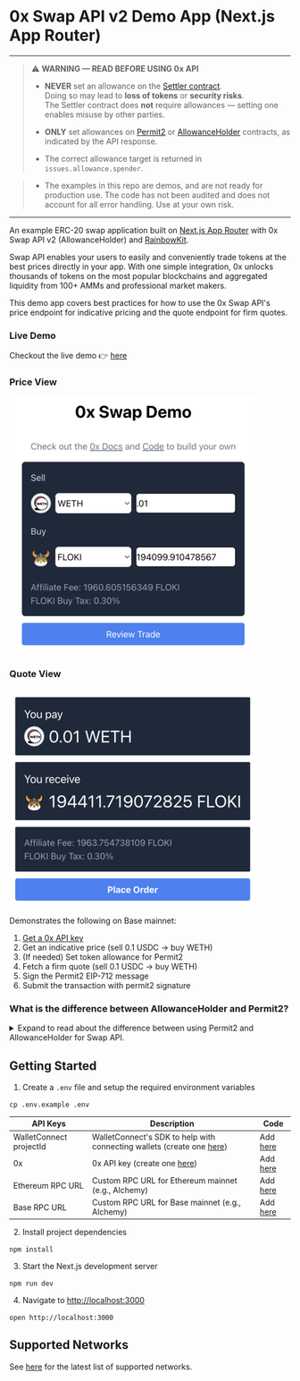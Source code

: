 # 0x Swap API v2 Demo App (Next.js App Router)

---

> ⚠️ **WARNING — READ BEFORE USING 0x API**
>
> - **NEVER** set an allowance on the [Settler contract](https://0x.org/docs/introduction/0x-cheat-sheet#0x-settler-contracts).  
>   Doing so may lead to **loss of tokens** or **security risks**.  
>   The Settler contract does **not** require allowances — setting one enables misuse by other parties.
>
> - **ONLY** set allowances on [Permit2](https://0x.org/docs/introduction/0x-cheat-sheet#permit2-contract) or [AllowanceHolder](https://0x.org/docs/introduction/0x-cheat-sheet#allowanceholder-contract) contracts, as indicated by the API response.
>
> - The correct allowance target is returned in `issues.allowance.spender`.

> - The examples in this repo are demos, and are not ready for production use. The code has not been audited and does not account for all error handling. Use at your own risk.

---

An example ERC-20 swap application built on [Next.js App Router](https://nextjs.org/docs) with 0x Swap API v2 (AllowanceHolder) and [RainbowKit](https://www.rainbowkit.com/).

Swap API enables your users to easily and conveniently trade tokens at the best prices directly in your app. With one simple integration, 0x unlocks thousands of tokens on the most popular blockchains and aggregated liquidity from 100+ AMMs and professional market makers.

This demo app covers best practices for how to use the 0x Swap API's price endpoint for indicative pricing and the quote endpoint for firm quotes.

### Live Demo

Checkout the live demo 👉 [here](https://0x-swap-v2-demo-app.vercel.app/)

### Price View

![priceView](src/images/priceView.png)

### Quote View

![quoteView](src/images/quoteView.png)

Demonstrates the following on Base mainnet:

1. [Get a 0x API key](https://0x.org/docs/introduction/getting-started)
2. Get an indicative price (sell 0.1 USDC → buy WETH)
3. (If needed) Set token allowance for Permit2
4. Fetch a firm quote (sell 0.1 USDC → buy WETH)
5. Sign the Permit2 EIP-712 message
6. Submit the transaction with permit2 signature

### What is the difference between AllowanceHolder and Permit2?

<details>
<summary>Expand to read about the difference between using Permit2 and AllowanceHolder for Swap API.</summary>

The 0x Swap API supports two allowance methods: [AllowanceHolder (recommended)](https://0x.org/docs/developer-resources/core-concepts/contracts#allowanceholder-contract) and [Permit2 (advanced use only)](https://0x.org/docs/developer-resources/core-concepts/contracts#permit2-contract).

The main differences come down to **UX, gas costs, integration complexity, and integration type**.

**When to Use AllowanceHolder (Recommended)**

AllowanceHolder is the default and recommended choice for most integrators. It provides:

-   ✅ **Gas efficiency:** Lower approval and execution costs than Permit2.
-   ✅ **Safer defaults:** Reduces the chance of errors during integration.
-   ✅ **Simple UX:** Works with standard approval flows without requiring double signatures, unlike Permit2.
-   ✅ **Equal Safety:** Security guarantees are equivalent to Permit2.

AllowanceHolder is especially well-suited for:

-   Projects integrating the Swap API into smart contracts that don’t support [EIP-1271](https://eips.ethereum.org/EIPS/eip-1271).
-   Teams aggregating multiple liquidity sources and aiming for a consistent user experience across wallets.
-   Developers upgrading from Swap v1 — AllowanceHolder closely resembles the v1 integration flow.

Endpoints & Resources

-   [/swap/allowance-holder/price](https://0x.org/docs/api#tag/Swap/operation/swap::allowanceHolder::getPrice)
-   [AllowanceHolder Contract details](https://0x.org/docs/developer-resources/core-concepts/contracts#allowanceholder-contract)
-   [AllowanceHolder headless example](https://github.com/0xProject/0x-examples/tree/main/swap-v2-headless-example)


**When to Use Permit2 (Advanced Integrators Only)**

Permit2, developed by Uniswap, enables gas-efficient, flexible approvals with features like time-limited and granular allowances. It can be powerful, but it introduces **risks that new integrators must be careful with**.

**⚠️ Permit2 is for advanced integrators only.**

Key considerations:

-   Requires a double-signature flow. This is more complex to integrate but allows for features like time-limited approvals.
-   Recommended for multisig or smart contract wallets that support [EIP-1271](https://eips.ethereum.org/EIPS/eip-1271), which most do.

Permit2 is also useful if:

-   Your app needs time-limited or granular approvals not supported by AllowanceHolder.
-   Users already have infinite allowances set on Permit2 via another app — no reset is needed.

Endpoints & Resources

-   [/swap/permit2/price](https://0x.org/docs/api#tag/Swap/operation/swap::permit2::getPrice)
-   [Permit2 Contract details](https://0x.org/docs/developer-resources/core-concepts/contracts#permit2-contract)
-   [Permit2 headless example](https://github.com/0xProject/0x-examples/tree/main/swap-v2-headless-example)

Still have questions? [Reach out to our team](https://0x.org/docs/introduction/community#contact-support).


</details>

## Getting Started

1. Create a `.env` file and setup the required environment variables

```
cp .env.example .env
```

| **API Keys** | **Description** | **Code** |
| ------------ | --------------- | -------- |
| WalletConnect projectId | WalletConnect's SDK to help with connecting wallets (create one [here](https://cloud.walletconnect.com/sign-in)) | Add [here](https://github.com/0xProject/0x-examples/blob/main/swap-v2-allowance-holder-next-app/.env.example) |
| 0x | 0x API key (create one [here](https://0x.org/docs/introduction/getting-started)) | Add [here](https://github.com/0xProject/0x-examples/blob/main/swap-v2-allowance-holder-next-app/.env.example) |
| Ethereum RPC URL | Custom RPC URL for Ethereum mainnet (e.g., Alchemy) | Add [here](https://github.com/0xProject/0x-examples/blob/main/swap-v2-allowance-holder-next-app/.env.example) |
| Base RPC URL | Custom RPC URL for Base mainnet (e.g., Alchemy) | Add [here](https://github.com/0xProject/0x-examples/blob/main/swap-v2-allowance-holder-next-app/.env.example) |

2. Install project dependencies

```
npm install
```

3. Start the Next.js development server

```
npm run dev
```

4. Navigate to [http://localhost:3000](http://localhost:3000)

```
open http://localhost:3000
```

## Supported Networks

See [here](https://0x.org/docs/introduction/0x-cheat-sheet#-chain-support) for the latest list of supported networks.


